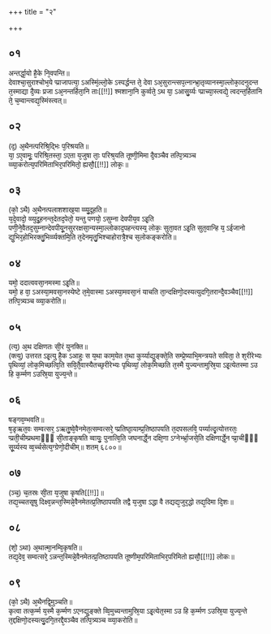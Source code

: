 +++
title = "२"

+++
## ०१
अन्तर्द्धा᳘यो है᳘के नि᳘वपन्ति॥  
देवाश्चा᳘सुराश्चोभ᳘ये प्प्राजापत्या᳘ ऽअस्मिं᳘ल्लो᳘के ऽस्पर्द्धन्त ते᳘ देवा ऽअ᳘सुरान्त्सप᳘त्नान्भ्रा᳘तृव्यानस्मा᳘ल्लोका᳘दनुदन्त त᳘स्माद्या दै᳘व्यः प्रजा ऽअ᳘नन्तर्हिता᳘नि ताः[[!!]] श्मशाना᳘नि कुर्व्वते᳘ ऽथ या᳘ ऽआसु᳘र्य्यः प्प्राच्या᳘स्त्वद्ये᳘ त्वदन्त᳘र्हितानि ते᳘ च᳘म्वान्त्वद्य᳘स्मिंस्त्वत्॥  
## ०२
(द᳘) अ᳘थैनत्परिश्रि᳘द्भिः प᳘रिश्रयति॥  
या᳘ ऽए᳘वामूः᳘ परिश्रि᳘तस्ता᳘ ऽएता य᳘जुषा ताः᳘ परिश्र᳘यति तूष्णी᳘मिमा दै᳘वञ्चैव तत्पि᳘त्र्यञ्च व्व्या᳘करोत्य᳘परिमिताभिर᳘परिमितो᳘ ह्यसौ᳘[[!!]] लोकः᳘॥  
## ०३
(को᳘ ऽथै) अ᳘थैनत्पलाशशाख᳘या व्व्यु᳘दूहति॥  
य᳘दे᳘वादो᳘ व्व्युदू᳘हनन्त᳘देतद᳘पेतो᳘ यन्तु पणयो᳘ ऽसुम्ना देवपीय᳘व ऽइ᳘ति पणी᳘ने᳘वैतद᳘सुम्नान्देवपीयू᳘नसुररक्षसा᳘न्यस्मा᳘ल्लोकाद᳘पहन्त्यस्य᳘ लोकः᳘ सुता᳘वत ऽइ᳘ति सुत᳘वान्हि य᳘ ऽईजानो द्यु᳘भिर᳘होभिरक्तु᳘भिर्व्व्यक्तमि᳘ति त᳘देनमृतु᳘भिश्चाहोरात्रै᳘श्च स᳘लोकङ्करोति॥  
## ०४
यमो᳘ ददात्ववसा᳘नमस्मा ऽइ᳘ति॥  
यमो᳘ ह वा᳘ ऽअस्या᳘मवसा᳘नस्येष्टे त᳘मे᳘वास्मा ऽअस्या᳘मवसा᳘नं याचति ता᳘न्दक्षिणो᳘दस्यत्युदगि᳘तरान्दै᳘वञ्चैव[[!!]] तत्पि᳘त्र्यञ्च व्व्या᳘करोति॥  
## ०५
(त्य᳘) अ᳘थ दक्षिणतः सी᳘रं युनक्ति॥  
(क्त्यु) उत्तरत ऽइ᳘त्यु है᳘क ऽआहुः स य᳘था काम᳘येत त᳘था कुर्य्याद्युङ्क्ते᳘ति सम्प्रे᳘ष्याभि᳘मन्त्रयते सविता᳘ ते श᳘रीरेभ्यः पृथिव्यां᳘ लोक᳘मिच्छत्वि᳘ति सवि᳘तै᳘वास्यैतच्छ᳘रीरेभ्यः पृथिव्यां᳘ लोक᳘मिच्छति त᳘स्मै युज्यन्तामुस्रि᳘या ऽइ᳘त्येतस्मा ऽउ हि क᳘र्म्मण ऽउस्रि᳘या युज्य᳘न्ते॥  
## ०६
षङ्गव᳘म्भवति॥  
ष᳘डृऋत᳘वः सम्वत्सर᳘ ऽऋतु᳘ष्वे᳘वैनमेत᳘त्सम्वत्सरे᳘ प्प्रतिष्ठा᳘याम्प्र᳘तिष्ठापयति त᳘दपसलवि᳘ पर्य्यात्दृ᳘त्योत्तरतः᳘ प्प्रती᳘चीम्प्रथमाᳫँ᳭ सी᳘ताङ्कृषति व्वायुः᳘ पुनात्वि᳘ति जघनार्द्धे᳘न दक्षि᳘णा ऽग्नेर्भ्भ्रा᳘जसे᳘ति दक्षिणार्द्धे᳘न प्प्रा᳘चीᳫँ᳭ सू᳘र्य्यस्य व्व᳘र्च्चसेत्य᳘ग्ग्रेणो᳘दीचीम्॥ शतम् ६८००॥  
## ०७
(ञ्च᳘) च᳘तस्रः सी᳘ता य᳘जुषा कृषति[[!!]]॥  
तद्य᳘च्चतसृ᳘षु दिक्ष्व᳘न्नन्त᳘स्मिन्ने᳘वैनमेतत्प्र᳘तिष्ठापयति तद्वै य᳘जुषा ऽद्धा वै तद्यद्य᳘जुर᳘द्धो तद्य᳘दिमा दि᳘शः॥  
## ०८
(शो᳘ ऽथा) अ᳘थात्मा᳘नम्वि᳘कृषति॥  
तद्य᳘देव᳘ सम्वत्सरे᳘ ऽन्नन्त᳘स्मिन्ने᳘वैनमेतत्प्र᳘तिष्ठापयति तूष्णीम᳘परिमिताभिर᳘परिमितो ह्यसौ᳘[[!!]] लोकः॥  
## ०९
(को᳘ ऽथै) अ᳘थैनद्वि᳘मुञ्चति॥  
कृत्वा तत्क᳘र्म्म य᳘स्मै क᳘र्म्मण ऽएनद्यु᳘ङ्क्ते व्वि᳘मुच्यन्तामुस्रि᳘या ऽइ᳘त्येत᳘स्मा ऽउ हि क᳘र्म्मण ऽउस्रि᳘या युज्य᳘न्ते त᳘द्दक्षिणो᳘दस्यत्यु᳘दगि᳘तरद्दै᳘वञ्चैव तत्पि᳘त्र्यञ्च व्व्या᳘करोति॥  

